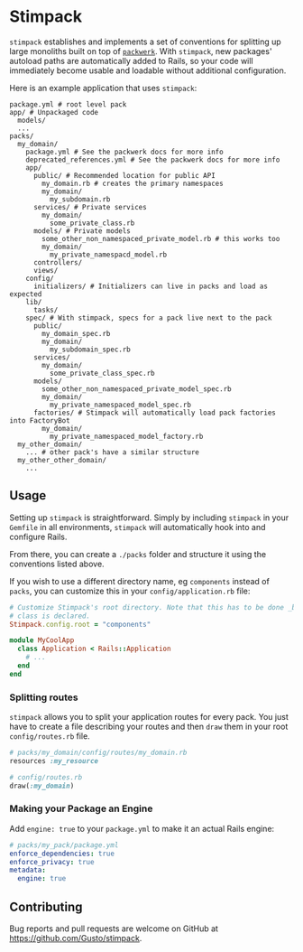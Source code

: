 # Stimpack

`stimpack` establishes and implements a set of conventions for splitting up large monoliths built on top of [`packwerk`](https://github.com/Shopify/packwerk). With `stimpack`, new packages' autoload paths are automatically added to Rails, so your code will immediately become usable and loadable without additional configuration.

Here is an example application that uses `stimpack`:
```
package.yml # root level pack
app/ # Unpackaged code
  models/
  ...
packs/
  my_domain/
    package.yml # See the packwerk docs for more info
    deprecated_references.yml # See the packwerk docs for more info
    app/
      public/ # Recommended location for public API
        my_domain.rb # creates the primary namespaces
        my_domain/
          my_subdomain.rb
      services/ # Private services
        my_domain/
          some_private_class.rb
      models/ # Private models
        some_other_non_namespaced_private_model.rb # this works too
        my_domain/
          my_private_namespacd_model.rb
      controllers/
      views/
    config/
      initializers/ # Initializers can live in packs and load as expected
    lib/
      tasks/
    spec/ # With stimpack, specs for a pack live next to the pack
      public/
        my_domain_spec.rb
        my_domain/
          my_subdomain_spec.rb
      services/
        my_domain/
          some_private_class_spec.rb
      models/
        some_other_non_namespaced_private_model_spec.rb
        my_domain/
          my_private_namespaced_model_spec.rb
      factories/ # Stimpack will automatically load pack factories into FactoryBot
        my_domain/
          my_private_namespaced_model_factory.rb
  my_other_domain/
    ... # other pack's have a similar structure
  my_other_other_domain/
    ...
```

## Usage

Setting up `stimpack` is straightforward. Simply by including `stimpack` in your `Gemfile` in all environments, `stimpack` will automatically hook into and configure Rails.

From there, you can create a `./packs` folder and structure it using the conventions listed above.

If you wish to use a different directory name, eg `components` instead of `packs`, you can customize this in your `config/application.rb` file:

```ruby
# Customize Stimpack's root directory. Note that this has to be done _before_ the Application
# class is declared.
Stimpack.config.root = "components"

module MyCoolApp
  class Application < Rails::Application
    # ...
  end
end
```

### Splitting routes
`stimpack` allows you to split your application routes for every pack. You just have to create a file describing your routes and then `draw` them in your root `config/routes.rb` file.

```ruby
# packs/my_domain/config/routes/my_domain.rb
resources :my_resource

# config/routes.rb
draw(:my_domain)
```

### Making your Package an Engine
Add `engine: true` to your `package.yml` to make it an actual Rails engine:
```yml
# packs/my_pack/package.yml
enforce_dependencies: true
enforce_privacy: true
metadata:
  engine: true
```

## Contributing

Bug reports and pull requests are welcome on GitHub at https://github.com/Gusto/stimpack.
